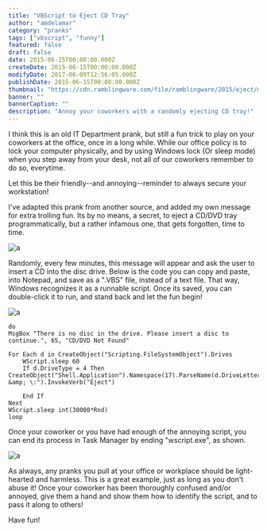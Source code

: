 ```yaml
---
title: "VBScript to Eject CD Tray"
author: "amdelamar"
category: "pranks"
tags: ["vbscript", "funny"]
featured: false
draft: false
date: 2015-06-15T00:00:00.000Z
createDate: 2015-06-15T00:00:00.000Z
modifyDate: 2017-06-09T12:56:05.000Z
publishDate: 2015-06-15T00:00:00.000Z
thumbnail: "https://cdn.ramblingware.com/file/ramblingware/2015/eject/message.jpg"
banner: ""
bannerCaption: ""
description: "Annoy your coworkers with a randomly ejecting CD tray!"
---
```


I think this is an old IT Department prank, but still a fun trick to play on your coworkers at the office, once in a long while. While our office policy is to lock your computer physically, and by using Windows lock (Or sleep mode) when you step away from your desk, not all of our coworkers remember to do so, everytime.  

Let this be their friendly--and annoying--reminder to always secure your workstation!  

I've adapted this prank from another source, and added my own message for extra trolling fun. Its by no means, a secret, to eject a CD/DVD tray programmatically, but a rather infamous one, that gets forgotten, time to time.  

![a](https://cdn.ramblingware.com/file/ramblingware/2015/eject/message.jpg)

Randomly, every few minutes, this message will appear and ask the user to insert a CD into the disc drive. Below is the code you can copy and paste, into Notepad, and save as a ".VBS" file, instead of a text file. That way, Windows recognizes it as a runnable script. Once its saved, you can double-click it to run, and stand back and let the fun begin!  

![a](https://cdn.ramblingware.com/file/ramblingware/2015/eject/script.png)

```vbscript
do
MsgBox "There is no disc in the drive. Please insert a disc to continue.", 65, "CD/DVD Not Found"

For Each d in CreateObject("Scripting.FileSystemObject").Drives
    WScript.sleep 60
    If d.DriveType = 4 Then CreateObject("Shell.Application").Namespace(17).ParseName(d.DriveLetter &amp; \:").InvokeVerb("Eject")

    End If
Next
WScript.sleep int(30000*Rnd)
loop
```

Once your coworker or you have had enough of the annoying script, you can end its process in Task Manager by ending "wscript.exe", as shown.

![a](https://cdn.ramblingware.com/file/ramblingware/2015/eject/task-manager.png)

As always, any pranks you pull at your office or workplace should be light-hearted and harmless. This is a great example, just as long as you don't abuse it! Once your coworker has been thoroughly confused and/or annoyed, give them a hand and show them how to identify the script, and to pass it along to others!  

Have fun!
